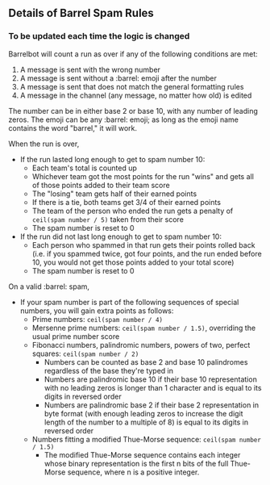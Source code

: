 ## Details of Barrel Spam Rules

### To be updated each time the logic is changed

Barrelbot will count a run as over if any of the following conditions are met:
1. A message is sent with the wrong number
2. A message is sent without a :barrel: emoji after the number
3. A message is sent that does not match the general formatting rules
4. A message in the channel (any message, no matter how old) is edited

The number can be in either base 2 or base 10, with any number of leading zeros. The emoji can be any :barrel: emoji; as long as the emoji name contains the word "barrel," it will work.

When the run is over,
* If the run lasted long enough to get to spam number 10: 
    * Each team's total is counted up
    * Whichever team got the most points for the run "wins" and gets all of those points added to their team score
    * The "losing" team gets half of their earned points
    * If there is a tie, both teams get 3/4 of their earned points
    * The team of the person who ended the run gets a penalty of `ceil(spam number / 5)` taken from their score
    * The spam number is reset to 0
* If the run did not last long enough to get to spam number 10:
    * Each person who spammed in that run gets their points rolled back (i.e. if you spammed twice, got four points, and the run ended before 10, you would not get those points added to your total score)
    * The spam number is reset to 0

On a valid :barrel: spam,
* If your spam number is part of the following sequences of special numbers, you will gain extra points as follows:
    * Prime numbers: `ceil(spam number / 4)`
    * Mersenne prime numbers: `ceil(spam number / 1.5)`, overriding the usual prime number score
    * Fibonacci numbers, palindromic numbers, powers of two, perfect squares: `ceil(spam number / 2)`
        * Numbers can be counted as base 2 and base 10 palindromes regardless of the base they're typed in
        * Numbers are palindromic base 10 if their base 10 representation with no leading zeros is longer than 1 character and is equal to its digits in reversed order
        * Numbers are palindromic base 2 if their base 2 representation in byte format (with enough leading zeros to increase the digit length of the number to a multiple of 8) is equal to its digits in reversed order
    * Numbers fitting a modified Thue-Morse sequence: `ceil(spam number / 1.5)`
        * The modified Thue-Morse sequence contains each integer whose binary representation is the first n bits of the full Thue-Morse sequence, where n is a positive integer. 
